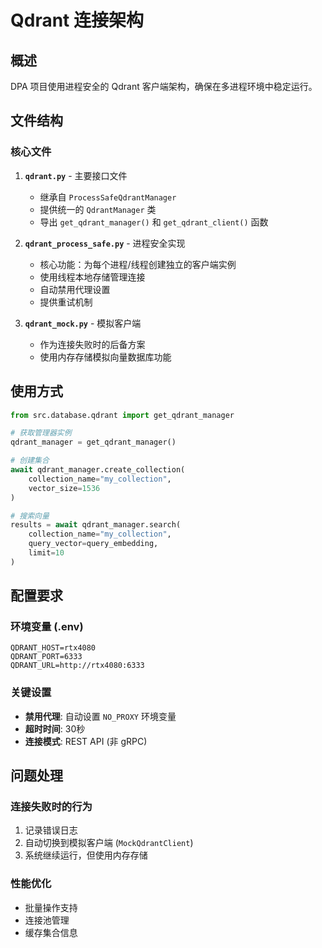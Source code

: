 # Qdrant 连接架构

## 概述
DPA 项目使用进程安全的 Qdrant 客户端架构，确保在多进程环境中稳定运行。

## 文件结构

### 核心文件
1. **`qdrant.py`** - 主要接口文件
   - 继承自 `ProcessSafeQdrantManager`
   - 提供统一的 `QdrantManager` 类
   - 导出 `get_qdrant_manager()` 和 `get_qdrant_client()` 函数

2. **`qdrant_process_safe.py`** - 进程安全实现
   - 核心功能：为每个进程/线程创建独立的客户端实例
   - 使用线程本地存储管理连接
   - 自动禁用代理设置
   - 提供重试机制

3. **`qdrant_mock.py`** - 模拟客户端
   - 作为连接失败时的后备方案
   - 使用内存存储模拟向量数据库功能

## 使用方式

```python
from src.database.qdrant import get_qdrant_manager

# 获取管理器实例
qdrant_manager = get_qdrant_manager()

# 创建集合
await qdrant_manager.create_collection(
    collection_name="my_collection",
    vector_size=1536
)

# 搜索向量
results = await qdrant_manager.search(
    collection_name="my_collection",
    query_vector=query_embedding,
    limit=10
)
```

## 配置要求

### 环境变量 (.env)
```
QDRANT_HOST=rtx4080
QDRANT_PORT=6333
QDRANT_URL=http://rtx4080:6333
```

### 关键设置
- **禁用代理**: 自动设置 `NO_PROXY` 环境变量
- **超时时间**: 30秒
- **连接模式**: REST API (非 gRPC)

## 问题处理

### 连接失败时的行为
1. 记录错误日志
2. 自动切换到模拟客户端 (`MockQdrantClient`)
3. 系统继续运行，但使用内存存储

### 性能优化
- 批量操作支持
- 连接池管理
- 缓存集合信息